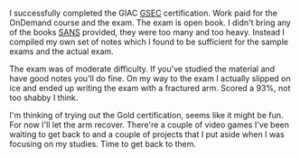 
I successfully completed the GIAC [GSEC](http://www.giac.org/certifications/security/gsec.php) certification. Work paid for the OnDemand course and the exam. The exam is
open book. I didn't bring any of the books [SANS](http://www.sans.org/) provided, they were too many and too heavy. Instead I compiled my
own set of notes which I found to be sufficient for the sample exams and the actual exam.

<!--more-->

The exam was of moderate difficulty. If you've studied the material and have good notes you'll do fine. On my way
to the exam I actually slipped on ice and ended up writing the exam with a fractured arm. Scored a 93%, not too
shabby I think.

I'm thinking of trying out the Gold certification, seems like it might be fun. For now I'll let the arm recover.
There're a couple of video games I've been waiting to get back to and a couple of projects that I put aside when I
was focusing on my studies. Time to get back to them.
